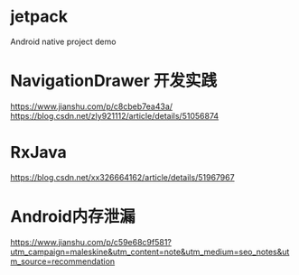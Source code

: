 # jetpack
Android native project demo

# NavigationDrawer 开发实践
https://www.jianshu.com/p/c8cbeb7ea43a/
https://blog.csdn.net/zly921112/article/details/51056874

# RxJava
https://blog.csdn.net/xx326664162/article/details/51967967

# Android内存泄漏
https://www.jianshu.com/p/c59e68c9f581?utm_campaign=maleskine&utm_content=note&utm_medium=seo_notes&utm_source=recommendation
